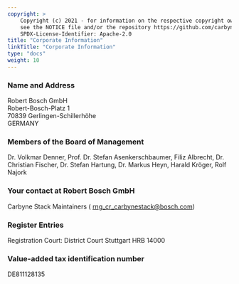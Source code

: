 ```yaml
---
copyright: >
    Copyright (c) 2021 - for information on the respective copyright owner
    see the NOTICE file and/or the repository https://github.com/carbynestack/carbynestack.io.
    SPDX-License-Identifier: Apache-2.0
title: "Corporate Information"
linkTitle: "Corporate Information"
type: "docs"
weight: 10
---
```


### Name and Address

Robert Bosch GmbH  
Robert-Bosch-Platz 1  
70839 Gerlingen-Schillerhöhe  
GERMANY

### Members of the Board of Management

Dr. Volkmar Denner, Prof. Dr. Stefan Asenkerschbaumer, Filiz Albrecht,
Dr. Christian Fischer, Dr. Stefan Hartung, Dr. Markus Heyn, Harald Kröger,
Rolf Najork

### Your contact at Robert Bosch GmbH

Carbyne Stack Maintainers (<i class="fas fa-envelope"></i>
[rng_cr_carbynestack@bosch.com](mailto:rng_cr_carbynestack@bosch.com))

### Register Entries

Registration Court: District Court Stuttgart HRB 14000

### Value-added tax identification number

DE811128135
